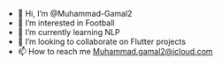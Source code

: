 - 👋 Hi, I’m @Muhammad-Gamal2
- 👀 I’m interested in Football 
- 🌱 I’m currently learning NLP
- 💞️ I’m looking to collaborate on Flutter projects
- 📫 How to reach me Muhammad.gamal2@icloud.com

<!---
Muhammad-Gamal2/Muhammad-Gamal2 is a ✨ special ✨ repository because its `README.md` (this file) appears on your GitHub profile.
You can click the Preview link to take a look at your changes.
--->
